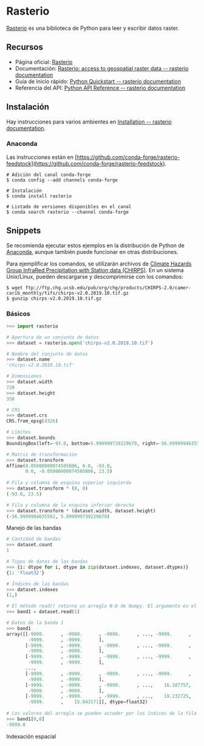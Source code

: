 # Rasterio
[Rasterio](https://github.com/mapbox/rasterio) es una biblioteca de Python para leer y escribir datos raster.

## Recursos
* Página oficial: [Rasterio](https://github.com/mapbox/rasterio)
* Documentación: [Rasterio: access to geospatial raster data -- rasterio documentation](https://rasterio.readthedocs.io/)
* Guía de inicio rápido: [Python Quickstart -- rasterio documentation](https://rasterio.readthedocs.io/en/stable/quickstart.html)
* Referencia del API: [Python API Reference -- rasterio documentation](https://rasterio.readthedocs.io/en/stable/api/)

## Instalación
Hay instrucciones para varios ambientes en [Installation -- rasterio documentation](https://rasterio.readthedocs.io/en/stable/installation.html).

### Anaconda
Las instrucciones están en [https://github.com/conda-forge/rasterio-feedstock](https://github.com/conda-forge/rasterio-feedstock).
```terminal
# Adición del canal conda-forge
$ conda config --add channels conda-forge

# Instalación
$ conda install rasterio

# Listado de versiones disponibles en el canal
$ conda search rasterio --channel conda-forge
```

## Snippets
Se recomienda ejecutar estos ejemplos en la distribución de Python de [Anaconda](https://www.anaconda.com/), aunque también puede funcionar en otras distribuciones.

Para ejemplificar los comandos, se utilizarán archivos de [Climate Hazards Group InfraRed Precipitation with Station data (CHIRPS)](https://www.chc.ucsb.edu/data/chirps). En un sistema Unix/Linux, pueden descargarse y descomprimirse con los comandos:

```terminal
$ wget ftp://ftp.chg.ucsb.edu/pub/org/chg/products/CHIRPS-2.0/camer-carib_monthly/tifs/chirps-v2.0.2019.10.tif.gz
$ gunzip chirps-v2.0.2019.10.tif.gz
```

### Básicos
```python
>>> import rasterio

# Apertura de un conjunto de datos
>>> dataset = rasterio.open('chirps-v2.0.2019.10.tif')

# Nombre del conjunto de datos
>>> dataset.name
'chirps-v2.0.2019.10.tif'

# Dimensiones
>>> dataset.width
720
>>> dataset.height
350

# CRS
>>> dataset.crs
CRS.from_epsg(4326)

# Límites
>>> dataset.bounds
BoundingBox(left=-93.0, bottom=5.999999739229679, right=-56.9999994635582, top=23.5)

# Matriz de transformación
>>> dataset.transform
Affine(0.05000000074505806, 0.0, -93.0,
       0.0, -0.05000000074505806, 23.5)
       
# Fila y columna de esquina superior izquierda
>>> dataset.transform * (0, 0)
(-93.0, 23.5)

# Fila y columna de la esquina inferior derecha
>>> dataset.transform * (dataset.width, dataset.height)
(-56.9999994635582, 5.999999739229679)
```

Manejo de las bandas
```python
# Cantidad de bandas
>>> dataset.count
1

# Tipos de datos de las bandas
>>> {i: dtype for i, dtype in zip(dataset.indexes, dataset.dtypes)}
{1: 'float32'}

# Índices de las bandas
>>> dataset.indexes
(1,)

# El método read() retorna un arreglo N-D de Numpy. El argumento es el índice de la banda
>>> band1 = dataset.read(1)

# Datos de la banda 1
>>> band1
array([[-9999.      , -9999.      , -9999.      , ..., -9999.      ,
        -9999.      , -9999.      ],
       [-9999.      , -9999.      , -9999.      , ..., -9999.      ,
        -9999.      , -9999.      ],
       [-9999.      , -9999.      , -9999.      , ..., -9999.      ,
        -9999.      , -9999.      ],
       ...,
       [-9999.      , -9999.      , -9999.      , ..., -9999.      ,
        -9999.      , -9999.      ],
       [-9999.      , -9999.      , -9999.      , ...,    16.187757,
        -9999.      , -9999.      ],
       [-9999.      , -9999.      , -9999.      , ...,    19.232725,
        -9999.      ,    15.843171]], dtype=float32)
        
# Los valores del arreglo se pueden acceder por los índices de la fila y la columna
>>> band1[0,0]
-9999.0
```

Indexación espacial
```python
```
